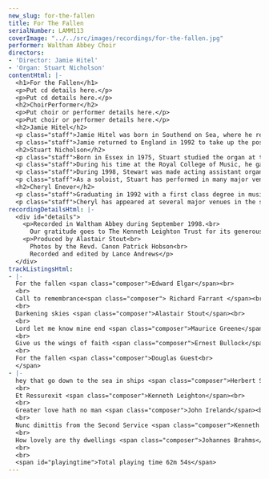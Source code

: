 ```yaml
---
new_slug: for-the-fallen
title: For The Fallen
serialNumber: LAMM113
coverImage: "../../src/images/recordings/for-the-fallen.jpg"
performer: Waltham Abbey Choir
directors:
- 'Director: Jamie Hitel'
- 'Organ: Stuart Nicholson'
contentHtml: |-
  <h1>For the Fallen</h1>
  <p>Put cd details here.</p>
  <p>Put cd details here.</p>
  <h2>ChoirPerformer</h2>
  <p>Put choir or performer details here.</p>
  <p>Put choir or performer details here.</p>
  <h2>Jamie Hitel</h2>
  <p class="staff">Jamie Hitel was born in Southend on Sea, where he received his early musical education. After leaving school he went up to Cambridge as organ scholar at Robinson College, where he studied the organ with James O'Donnell and David Sanger. After leaving Cambridge, Jamie went to the West Coast of Norway, where he worked in the Norwegian Church for three years.</p>
  <p class="staff">Jamie returned to England in 1992 to take up the position of Director of Music at Waltham Abbey, where his eminent predecessors include Thomas Tallis. He has developed and expanded the music programme at Waltham Abbey, and under his direction the choir undertakes a full schedule of services, concerts, broadcasts and recordings, many of which have received critical acclaim. He has continued to study the organ with Peter Hurford and Kevin Bowyer and he has a busy schedule as a recitalist and conductor.</p>
  <h2>Stuart Nicholson</h2>
  <p class="staff">Born in Essex in 1975, Stuart studied the organ at the Royal College of Music with John Birch, graduating in 1997 with a first class degree. During his studies, Stuart held various positions in London including the organ scholarship at St Paul's Cathedral, St Bride's Fleet Street and the Temple Church.</p>
  <p class="staff">During his time at the Royal College of Music, he gave over 100 performances of pieces written by college composers, past and present, and in particular the organ works of Alastair Stout.</p>
  <p class="staff">During 1998, Stewart was made acting assistant organist at St Mary"s Episcopal Cathedral, Edinburgh, where he accompanied daily services, toured America and Switzerland, and broadcast regularly on Radios 3 and 4.</p>
  <p class="staff">As a soloist, Stuart has performed in many major venues across the country. He has played at both of the capital"s Anglican Cathedrals, Westminster Abbey, Westminster Cathedral, and at London's Royal Albert and Queen Elizabeth Halls. Stuart now maintains a busy career as organist in and around London.</p>
  <h2>Cheryl Enever</h2>
  <p class="staff">Graduating in 1992 with a first class degree in music, Cheryl has subsequently studied singing with Sally Lesage, Sarah Jeffries, Nancy Argenta, Jan Waterfield and Elisabeth Hawes. She is enjoying a rich and varied career, specialising in performances of Mozart, Vivaldi and Bach as well as operatic roles, including Dido (Dido and Aeneas), Adina (L"Elisir d"Amore) and Helena (A Midsummer Night"s Dream).</p>
  <p class="staff">Cheryl has appeared at several major venues in the south-east, including the South Bank Centre. Further afield she has toured Spain, Italy and the Netherlands where she has performed as soloist with various early-music ensembles.</p>
recordingDetailsHtml: |-
  <div id="details">
    <p>Recorded in Waltham Abbey during September 1998.<br>
      Our gratitude goes to The Kenneth Leighton Trust for its generous assistance towards the cost of commissioning "Darkening Skies".</p>
    <p>Produced by Alastair Stout<br>
      Photos by the Revd. Canon Patrick Hobson<br>
      Recorded and edited by Lance Andrews</p>
  </div>
trackListingsHtml:
- |-
  For the fallen <span class="composer">Edward Elgar</span><br>
  <br>
  Call to remembrance<span class="composer"> Richard Farrant </span><br>
  <br>
  Darkening skies <span class="composer">Alastair Stout</span><br>
  <br>
  Lord let me know mine end <span class="composer">Maurice Greene</span><br>
  <br>
  Give us the wings of faith <span class="composer">Ernest Bullock</span><br>
  <br>
  For the fallen <span class="composer">Douglas Guest<br>
  </span>
- |-
  hey that go down to the sea in ships <span class="composer">Herbert Sumsion</span><br>
  <br>
  Et Ressurexit <span class="composer">Kenneth Leighton</span><br>
  <br>
  Greater love hath no man <span class="composer">John Ireland</span><br>
  <br>
  Nunc dimittis from the Second Service <span class="composer">Kenneth Leighton</span><br>
  <br>
  How lovely are thy dwellings <span class="composer">Johannes Brahms</span><br>
  <br>
  <br>
  <span id="playingtime">Total playing time 62m 54s</span>
---
```


